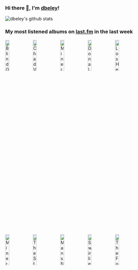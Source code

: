 ### Hi there 👋, I'm [dbeley](https://dbeley.ovh/en)!

![dbeley's github stats](https://github-readme-stats.vercel.app/api?username=dbeley)

### My most listened albums on [last.fm](https://www.last.fm/user/d_beley) in the last week

[<img src='https://lastfm.freetls.fastly.net/i/u/300x300/604d0f026ec6f367220a316a99ea3dde.png' width='16%' height='16%' alt='Blind Guardian - Nightfall in Middle-Earth'>](https://www.last.fm/music/blind%2bguardian/nightfall%2bin%2bmiddle-earth)&nbsp;
[<img src='https://lastfm.freetls.fastly.net/i/u/300x300/2aead040016c48a2aea557fbc1f50a87.jpg' width='16%' height='16%' alt='Chad VanGaalen - Soft Airplane'>](https://www.last.fm/music/chad%2bvangaalen/soft%2bairplane)&nbsp;
[<img src='https://lastfm.freetls.fastly.net/i/u/300x300/f2f838886c444defcd4200fd2c490d7b.jpg' width='16%' height='16%' alt='Mineral - The Power of Failing'>](https://www.last.fm/music/mineral/the%2bpower%2bof%2bfailing)&nbsp;
[<img src='https://lastfm.freetls.fastly.net/i/u/300x300/790e9e2836d341249cff542d64d549a6.png' width='16%' height='16%' alt='Donald Fagen - The Nightfly'>](https://www.last.fm/music/donald%2bfagen/the%2bnightfly)&nbsp;
[<img src='https://lastfm.freetls.fastly.net/i/u/300x300/2e51d9b517ea442ac4ab0c06a845f88a.png' width='16%' height='16%' alt='Los Hermanos - Ventura'>](https://www.last.fm/music/los%2bhermanos/ventura)&nbsp;
<br>
[<img src='https://lastfm.freetls.fastly.net/i/u/300x300/578e56d6004946b99ebf5e3c8be0c38c.jpg' width='16%' height='16%' alt='Mineral - End Serenading'>](https://www.last.fm/music/mineral/end%2bserenading)&nbsp;
[<img src='https://lastfm.freetls.fastly.net/i/u/300x300/b682f1ad6a61946c56adfe837b5784a1.jpg' width='16%' height='16%' alt='The Style Council - Our Favourite Shop'>](https://www.last.fm/music/the%2bstyle%2bcouncil/our%2bfavourite%2bshop)&nbsp;
[<img src='https://lastfm.freetls.fastly.net/i/u/300x300/9ca60ea369c846e8b1c9d3d033a98a75.jpg' width='16%' height='16%' alt='Mansfield.TYA - Seules Au Bout De 23 Secondes'>](https://www.last.fm/music/mansfield.tya/seules%2bau%2bbout%2bde%2b23%2bsecondes)&nbsp;
[<img src='https://lastfm.freetls.fastly.net/i/u/300x300/1e34f1e2a9344535ab4576e73a6a430f.png' width='16%' height='16%' alt='Swirlies - They Spent Their Wild Youthful Days in the Glittering World of the Salons'>](https://www.last.fm/music/swirlies/they%2bspent%2btheir%2bwild%2byouthful%2bdays%2bin%2bthe%2bglittering%2bworld%2bof%2bthe%2bsalons)&nbsp;
[<img src='https://lastfm.freetls.fastly.net/i/u/300x300/b7c46d67921e042ce901522144c807ee.jpg' width='16%' height='16%' alt='The Four Tops - Reach Out'>](https://www.last.fm/music/the%2bfour%2btops/reach%2bout)&nbsp;
<br>
